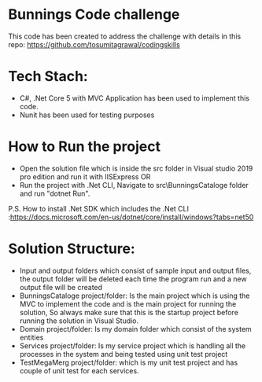 # Bunnings Code challenge 
This code has been created to address the challenge with details in this repo: https://github.com/tosumitagrawal/codingskills

# Tech Stach:
- C#, .Net Core 5 with MVC Application has been used to implement this code.
- Nunit has been used for testing purposes

# How to Run the project 
 - Open the solution file which is inside the src folder in Visual studio 2019 pro edition and run it with IISExpress
 OR
 - Run the project with .Net CLI, Navigate to src\BunningsCataloge folder and run "dotnet Run".
 
 P.S. How to install .Net SDK which includes the .Net CLI :https://docs.microsoft.com/en-us/dotnet/core/install/windows?tabs=net50
 
# Solution Structure:
-	Input and output folders which consist of sample input and output files, the output folder will be deleted each time the program run and a new output file will be created
-	BunningsCataloge project/folder: Is the main project which is using the MVC to implement the code and is the main project for running the solution, So always make sure that this is the startup project before running the solution in Visual Studio.
-	Domain project/folder: Is my domain folder which consist of the system entities
-	Services project/folder: Is my service project which is handling all the processes in the system and being tested using unit test project
-	TestMegaMerg project/folder: which is my unit test project and has couple of unit test for each services.

